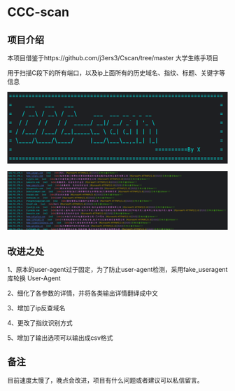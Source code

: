 # CCC-scan

## 项目介绍

本项目借鉴于https://github.com/j3ers3/Cscan/tree/master  		大学生练手项目

用于扫描C段下的所有端口，以及ip上面所有的历史域名、指纹、标题、关键字等信息

![](https://github.com/xiangmou123/CCC-scan/blob/main/picture/1.png)

![](https://github.com/xiangmou123/CCC-scan/blob/main/picture/2.png)

## 改进之处



1、原本的user-agent过于固定，为了防止user-agent检测，采用fake_useragent 库轮换 User-Agent

2、细化了各参数的详情，并将各类输出详情翻译成中文

3、增加了ip反查域名

4、更改了指纹识别方式

5、增加了输出选项可以输出成csv格式

## 备注

目前速度太慢了，晚点会改进，项目有什么问题或者建议可以私信留言。